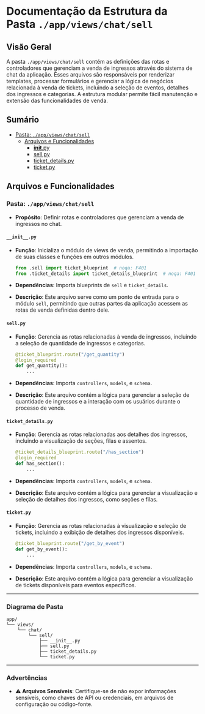 # Documentação da Estrutura da Pasta `./app/views/chat/sell`

## Visão Geral

A pasta `./app/views/chat/sell` contém as definições das rotas e controladores que gerenciam a venda de ingressos através do sistema de chat da aplicação. Esses arquivos são responsáveis por renderizar templates, processar formulários e gerenciar a lógica de negócios relacionada à venda de tickets, incluindo a seleção de eventos, detalhes dos ingressos e categorias. A estrutura modular permite fácil manutenção e extensão das funcionalidades de venda.

## Sumário

- [Pasta: `./app/views/chat/sell`](#pasta-appviewschatsell)
  - [Arquivos e Funcionalidades](#arquivos-e-funcionalidades)
    - [__init__.py](#__init__.py)
    - [sell.py](#sell.py)
    - [ticket_details.py](#ticket_details.py)
    - [ticket.py](#ticket.py)

## Arquivos e Funcionalidades

### Pasta: `./app/views/chat/sell`

- **Propósito**: Definir rotas e controladores que gerenciam a venda de ingressos no chat.

#### `__init__.py`

- **Função**: Inicializa o módulo de views de venda, permitindo a importação de suas classes e funções em outros módulos.
  
  ```python
  from .sell import ticket_blueprint  # noqa: F401
  from .ticket_details import ticket_details_blueprint  # noqa: F401
  ```

- **Dependências**: Importa blueprints de `sell` e `ticket_details`.

- **Descrição**: Este arquivo serve como um ponto de entrada para o módulo `sell`, permitindo que outras partes da aplicação acessem as rotas de venda definidas dentro dele.

#### `sell.py`

- **Função**: Gerencia as rotas relacionadas à venda de ingressos, incluindo a seleção de quantidade de ingressos e categorias.
  
  ```python
  @ticket_blueprint.route("/get_quantity")
  @login_required
  def get_quantity():
      ...
  ```

- **Dependências**: Importa `controllers`, `models`, e `schema`.

- **Descrição**: Este arquivo contém a lógica para gerenciar a seleção de quantidade de ingressos e a interação com os usuários durante o processo de venda.

#### `ticket_details.py`

- **Função**: Gerencia as rotas relacionadas aos detalhes dos ingressos, incluindo a visualização de seções, filas e assentos.
  
  ```python
  @ticket_details_blueprint.route("/has_section")
  @login_required
  def has_section():
      ...
  ```

- **Dependências**: Importa `controllers`, `models`, e `schema`.

- **Descrição**: Este arquivo contém a lógica para gerenciar a visualização e seleção de detalhes dos ingressos, como seções e filas.

#### `ticket.py`

- **Função**: Gerencia as rotas relacionadas à visualização e seleção de tickets, incluindo a exibição de detalhes dos ingressos disponíveis.
  
  ```python
  @ticket_blueprint.route("/get_by_event")
  def get_by_event():
      ...
  ```

- **Dependências**: Importa `controllers`, `models`, e `schema`.

- **Descrição**: Este arquivo contém a lógica para gerenciar a visualização de tickets disponíveis para eventos específicos.

---

### Diagrama de Pasta

```
app/
└── views/
    └── chat/
        └── sell/
            ├── __init__.py
            ├── sell.py
            ├── ticket_details.py
            └── ticket.py
```

---

### Advertências

- **⚠️ Arquivos Sensíveis**: Certifique-se de não expor informações sensíveis, como chaves de API ou credenciais, em arquivos de configuração ou código-fonte.
